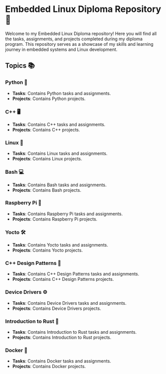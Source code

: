 # Embedded Linux Diploma Repository 🌟

Welcome to my Embedded Linux Diploma repository! Here you will find all the tasks, assignments, and projects completed during my diploma program. This repository serves as a showcase of my skills and learning journey in embedded systems and Linux development.

## Topics 📚

### Python 🐍
- **Tasks**: Contains Python tasks and assignments.
- **Projects**: Contains Python projects.

### C++ 🖥️
- **Tasks**: Contains C++ tasks and assignments.
- **Projects**: Contains C++ projects.

### Linux 🐧
- **Tasks**: Contains Linux tasks and assignments.
- **Projects**: Contains Linux projects.

### Bash 💻
- **Tasks**: Contains Bash tasks and assignments.
- **Projects**: Contains Bash projects.

### Raspberry Pi 🍓
- **Tasks**: Contains Raspberry Pi tasks and assignments.
- **Projects**: Contains Raspberry Pi projects.

### Yocto 🛠️
- **Tasks**: Contains Yocto tasks and assignments.
- **Projects**: Contains Yocto projects.

### C++ Design Patterns 🎨
- **Tasks**: Contains C++ Design Patterns tasks and assignments.
- **Projects**: Contains C++ Design Patterns projects.

### Device Drivers ⚙️
- **Tasks**: Contains Device Drivers tasks and assignments.
- **Projects**: Contains Device Drivers projects.

### Introduction to Rust 🦀
- **Tasks**: Contains Introduction to Rust tasks and assignments.
- **Projects**: Contains Introduction to Rust projects.

### Docker 🐳
- **Tasks**: Contains Docker tasks and assignments.
- **Projects**: Contains Docker projects.

